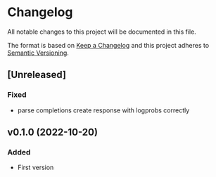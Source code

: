 # Changelog
All notable changes to this project will be documented in this file.

The format is based on [Keep a Changelog](http://keepachangelog.com/)
and this project adheres to [Semantic Versioning](http://semver.org/).

## [Unreleased]
### Fixed
- parse completions create response with logprobs correctly

## v0.1.0 (2022-10-20)
### Added
- First version
